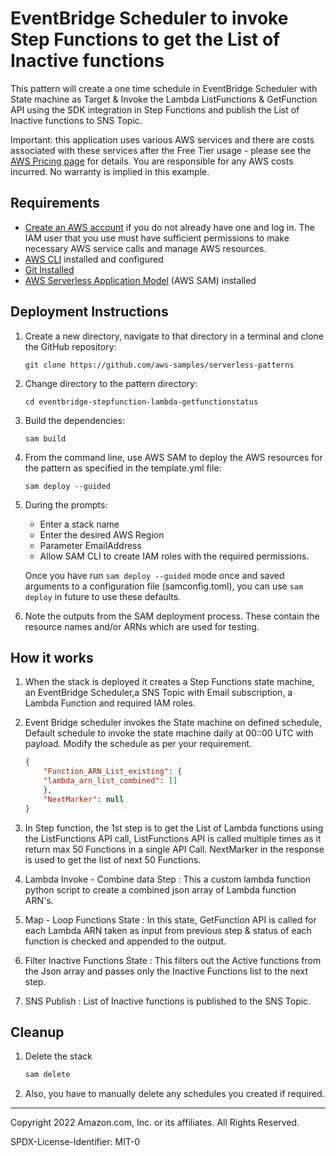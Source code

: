 # EventBridge Scheduler to invoke Step Functions to get the List of Inactive functions

This pattern will create a one time schedule in EventBridge Scheduler with State machine as Target & Invoke the Lambda ListFunctions & GetFunction API using the SDK integration in Step Functions and publish the List of Inactive functions to SNS Topic.

Important: this application uses various AWS services and there are costs associated with these services after the Free Tier usage - please see the [AWS Pricing page](https://aws.amazon.com/pricing/) for details. You are responsible for any AWS costs incurred. No warranty is implied in this example.

## Requirements

* [Create an AWS account](https://portal.aws.amazon.com/gp/aws/developer/registration/index.html) if you do not already have one and log in. The IAM user that you use must have sufficient permissions to make necessary AWS service calls and manage AWS resources.
* [AWS CLI](https://docs.aws.amazon.com/cli/latest/userguide/install-cliv2.html) installed and configured
* [Git Installed](https://git-scm.com/book/en/v2/Getting-Started-Installing-Git)
* [AWS Serverless Application Model](https://docs.aws.amazon.com/serverless-application-model/latest/developerguide/serverless-sam-cli-install.html) (AWS SAM) installed

## Deployment Instructions

1. Create a new directory, navigate to that directory in a terminal and clone the GitHub repository:
    ``` 
    git clone https://github.com/aws-samples/serverless-patterns
    ```
2. Change directory to the pattern directory:
    ```
    cd eventbridge-stepfunction-lambda-getfunctionstatus
    ```
3. Build the dependencies:
    ```
    sam build
    ```
4. From the command line, use AWS SAM to deploy the AWS resources for the pattern as specified in the template.yml file:
    ```
    sam deploy --guided
    ```
5. During the prompts:
    * Enter a stack name
    * Enter the desired AWS Region
    * Parameter EmailAddress
    * Allow SAM CLI to create IAM roles with the required permissions.

    Once you have run `sam deploy --guided` mode once and saved arguments to a configuration file (samconfig.toml), you can use `sam deploy` in future to use these defaults.

6. Note the outputs from the SAM deployment process. These contain the resource names and/or ARNs which are used for testing.

## How it works

1. When the stack is deployed it creates a Step Functions state machine, an EventBridge Scheduler,a SNS Topic with Email subscription, a Lambda Function and required IAM roles. 

2. Event Bridge scheduler invokes the State machine on defined schedule, Default schedule to invoke the state machine daily at 00::00 UTC with payload. Modify the schedule as per your requirement.

    ```json
    {
        "Function_ARN_List_existing": {
        "lambda_arn_list_combined": []
        },
        "NextMarker": null
    }
    ```

3) In Step function, the 1st step is to get the List of Lambda functions using the ListFunctions API call, ListFunctions API is called multiple times as it return max 50 Functions in a single API Call. NextMarker in the response is used to get the list of next 50 Functions. 

4) Lambda Invoke - Combine data Step : This a custom lambda function python script to create a combined json array of Lambda function ARN's.

5) Map - Loop Functions State : In this state, GetFunction API is called for each Lambda ARN taken as input from previous step & status of each function is checked and appended to the output.

6) Filter Inactive Functions State : This filters out the Active functions from the Json array and passes only the Inactive Functions list to the next step.

7) SNS Publish : List of Inactive functions is published to the SNS Topic.


## Cleanup
 
1. Delete the stack
    ```bash
    sam delete
    ```

2. Also, you have to manually delete any schedules you created if required.

----
Copyright 2022 Amazon.com, Inc. or its affiliates. All Rights Reserved.

SPDX-License-Identifier: MIT-0